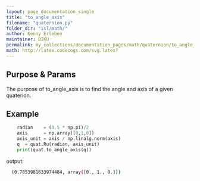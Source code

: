 ```yaml
---
layout: page_documentation_single
title: "to_angle_axis"
filename: "quaternion.py"
folder_dir: "isl/math/"
author: Kenny Erleben
maintainer: DIKU
permalink: my_collections/documentation_pages/math/quaternion/to_angle_axis 
math: http://latex.codecogs.com/svg.latex? 
---
```

## Purpose & Params
The purpose of to_angle_axis is to find the angle and axis of a given quaterion. 


## Example
```python
    radian    = (0.5 * np.pi)/2
    axis      = np.array([0,1,0])
    axis_unit = axis / np.linalg.norm(axis)
    q  = quat.Ru(radian, axis_unit)
    print(quat.to_angle_axis(q))
```           
output:       
```bash       
  (0.7853981633974484, array([0., 1., 0.])) 
```